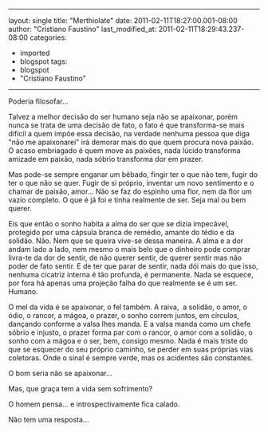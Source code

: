 
---
layout: single
title: "Merthiolate"
date: 2011-02-11T18:27:00.001-08:00
author: "Cristiano Faustino"
last_modified_at: 2011-02-11T18:29:43.237-08:00
categories:
  - imported
  - blogspot
tags:
  - blogspot
  - "Cristiano Faustino"
---

Poderia filosofar...



Talvez a melhor decisão do ser humano seja não se apaixonar, porém nunca se trata de uma decisão de fato, o fato é que transforma-se mais difícil a quem impõe essa decisão, na verdade nenhuma pessoa que diga "não me apaixonarei" irá demorar mais do que quem procura nova paixão. O acaso embriagado é quem move as paixões, nada lúcido transforma amizade em paixão, nada sóbrio transforma dor em prazer.



Mas pode-se sempre enganar um bêbado, fingir ter o que não tem, fugir do ter o que não se quer. Fugir de si próprio, inventar um novo sentimento e o chamar de paixão, amor... Não se faz do espinho uma flor, nem da flor um vazio completo. O que é já foi e tinha realmente de ser. Seja mal ou bem querer.



Eis que então o sonho habita a alma do ser que se dizia impecável, protegido por uma cápsula branca de remédio, amante do tédio e da solidão. Não. Nem que se queira vive-se dessa maneira. A alma e a dor andam lado a lado, nem mesmo o mais belo que o dinheiro pode comprar livra-te da dor de sentir, de não querer sentir, de querer sentir mas não poder de fato sentir. E de ter que parar de sentir, nada dói mais do que isso, nenhuma cicatriz interna é tão profunda, é permanente. Nada se esquece, por fora há apenas uma projeção falha do que realmente se é um ser. Humano.



O mel da vida é se apaixonar, o fel também. A raiva,  a solidão, o amor, o ódio, o rancor, a mágoa, o prazer, o sonho correm juntos, em círculos, dançando conforme a valsa lhes manda. E a valsa manda como um chefe sóbrio e injusto, o prazer forma par com o rancor, o amor com a solidão, o sonho com a mágoa e o ser, bem, consigo mesmo. Nada é mais triste do que se esquecer do seu próprio caminho, se perder em suas próprias vias coletoras. Onde o sinal é sempre verde, mas os acidentes são constantes.



O bom seria não se apaixonar...

Mas, que graça tem a vida sem sofrimento?

O homem pensa... e introspectivamente fica calado.

Não tem uma resposta...